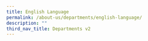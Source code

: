 ```yaml
---
title: English Language
permalink: /about-us/departments/english-language/
description: ""
third_nav_title: Departments v2
---
```



